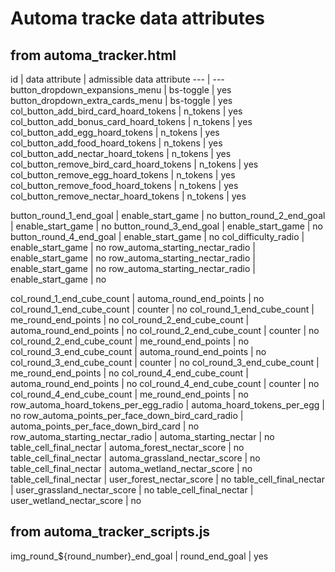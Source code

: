 # Automa tracke data attributes

## from automa_tracker.html

id | data attribute | admissible data attribute
--- | ---
button_dropdown_expansions_menu | bs-toggle | yes
button_dropdown_extra_cards_menu | bs-toggle | yes
col_button_add_bird_card_hoard_tokens | n_tokens | yes
col_button_add_bonus_card_hoard_tokens | n_tokens | yes
col_button_add_egg_hoard_tokens | n_tokens | yes
col_button_add_food_hoard_tokens | n_tokens | yes
col_button_add_nectar_hoard_tokens | n_tokens | yes
col_button_remove_bird_card_hoard_tokens | n_tokens | yes
col_button_remove_egg_hoard_tokens | n_tokens | yes
col_button_remove_food_hoard_tokens | n_tokens | yes
col_button_remove_nectar_hoard_tokens | n_tokens | yes

button_round_1_end_goal | enable_start_game | no
button_round_2_end_goal | enable_start_game | no
button_round_3_end_goal | enable_start_game | no
button_round_4_end_goal | enable_start_game | no
col_difficulty_radio | enable_start_game | no
row_automa_starting_nectar_radio | enable_start_game | no
row_automa_starting_nectar_radio | enable_start_game | no
row_automa_starting_nectar_radio | enable_start_game | no

col_round_1_end_cube_count | automa_round_end_points | no
col_round_1_end_cube_count | counter | no
col_round_1_end_cube_count | me_round_end_points | no
col_round_2_end_cube_count | automa_round_end_points | no
col_round_2_end_cube_count | counter | no
col_round_2_end_cube_count | me_round_end_points | no
col_round_3_end_cube_count | automa_round_end_points | no
col_round_3_end_cube_count | counter | no
col_round_3_end_cube_count | me_round_end_points | no
col_round_4_end_cube_count | automa_round_end_points | no
col_round_4_end_cube_count | counter | no
col_round_4_end_cube_count | me_round_end_points | no
row_automa_hoard_tokens_per_egg_radio | automa_hoard_tokens_per_egg | no
row_automa_points_per_face_down_bird_card_radio | automa_points_per_face_down_bird_card | no
row_automa_starting_nectar_radio | automa_starting_nectar | no
table_cell_final_nectar | automa_forest_nectar_score | no
table_cell_final_nectar | automa_grassland_nectar_score | no
table_cell_final_nectar | automa_wetland_nectar_score | no
table_cell_final_nectar | user_forest_nectar_score | no
table_cell_final_nectar | user_grassland_nectar_score | no
table_cell_final_nectar | user_wetland_nectar_score | no

## from automa_tracker_scripts.js

img_round_${round_number}_end_goal | round_end_goal | yes
